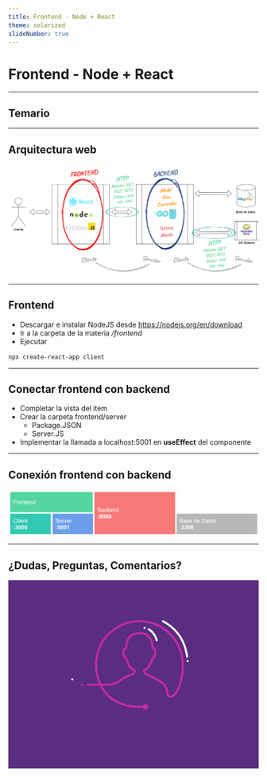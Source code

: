 ```yaml
---
title: Frontend - Node + React
theme: solarized
slideNumber: true
---
```


# Frontend - Node + React

---

## Temario

---

## Arquitectura web

![Arquitectura Web](images/react/arquitetcura.png)

---

## Frontend

- Descargar e instalar NodeJS desde https://nodejs.org/en/download
- Ir a la carpeta de la materia _/frontend_
- Ejecutar

```bash
npx create-react-app client
```

---

## Conectar frontend con backend

- Completar la vista del ítem
- Crear la carpeta frontend/server
  - Package.JSON
  - Server.JS
- Implementar la llamada a localhost:5001 en **useEffect** del componente

---

## Conexión frontend con backend

![Conexion Front-Back](images/react/conexion-front-back.png)

---

## ¿Dudas, Preguntas, Comentarios?

![Preguntas](images/pregunta.gif)
